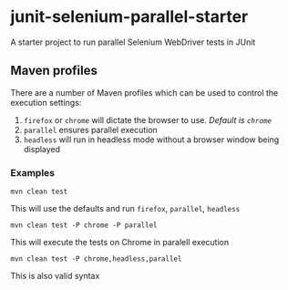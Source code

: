 # junit-selenium-parallel-starter
A starter project to run parallel Selenium WebDriver tests in JUnit

## Maven profiles

There are a number of Maven profiles which can be used to control the execution settings:

1. `firefox` or `chrome` will dictate the browser to use. *Default is `chrome`*
2. `parallel` ensures parallel execution
3. `headless` will run in headless mode without a browser window being displayed 

### Examples

`mvn clean test` 

This will use the defaults and run `firefox`, `parallel`, `headless`

`mvn clean test -P chrome -P parallel`

This will execute the tests on Chrome in paralell execution

`mvn clean test -P chrome,headless,parallel`

This is also valid syntax

